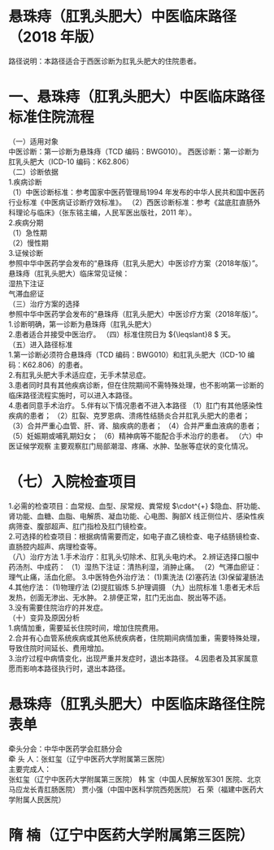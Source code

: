 # 悬珠痔（肛乳头肥大）中医临床路径 （2018 年版）  
路径说明：本路径适合于西医诊断为肛乳头肥大的住院患者。  
# 一、悬珠痔（肛乳头肥大）中医临床路径标准住院流程  
（一）适用对象  
中医诊断：第一诊断为悬珠痔（TCD 编码：BWG010）。 西医诊断：第一诊断为肛乳头肥大（ICD-10 编码：K62.806）  
（二）诊断依据  
1.疾病诊断  
（1）中医诊断标准：参考国家中医药管理局1994 年发布的中华人民共和国中医药行业标准《中医病证诊断疗效标准》。 （2）西医诊断标准：参考《盆底肛直肠外科理论与临床》（张东铭主编，人民军医出版社，2011 年）。  
2.疾病分期  
（1）急性期  
（2）慢性期  
3.证候诊断  
参照中华中医药学会发布的“悬珠痔（肛乳头肥大）中医诊疗方案（2018年版）”。  
悬珠痔（肛乳头肥大）临床常见证候：  
湿热下注证  
气滞血瘀证  
（三）治疗方案的选择  
参照中华中医药学会发布的“悬珠痔（肛乳头肥大）中医诊疗方案（2018年版）”。  
1.诊断明确，第一诊断为悬珠痔（肛乳头肥大）  
2.患者适合并接受中医治疗。 （四）标准住院日为 ${\leqslant}8 $ 天。  
（五）进入路径标准  
1.第一诊断必须符合悬珠痔（TCD 编码：BWG010）和肛乳头肥大（ICD-10 编码：K62.806）的患者。  
2.有肛乳头肥大手术适应症，无手术禁忌症。  
3.患者同时具有其他疾病诊断，但在住院期间不需特殊处理，也不影响第一诊断的临床路径流程实施时，可以进入本路径。  
4.患者同意手术治疗。 5.伴有以下情况患者不进入本路径 （1）肛门有其他感染性疾病的患者； （2）肛裂、克罗恩病、溃疡性结肠炎合并肛乳头肥大的患者； （3）合并严重心血管、肝、肾、脑疾病的患者； （4）合并严重血液病的患者； （5）妊娠期或哺乳期妇女； （6）精神病等不能配合手术治疗的患者。 （六）中医证候学观察 主要观察肛门局部潮湿、疼痛、水肿、坠胀等症状的变化情况。  
#    （七）入院检查项目  
1.必需的检查项目：血常规、血型、尿常规、粪常规 $\cdot^{+} $隐血、肝功能、肾功能、血糖、血脂、电解质、凝血功能、心电图、胸部X 线正侧位片、感染性疾病筛查、腹部超声、肛门指检及肛门镜检查。  
2.可选择的检查项目：根据病情需要而定，如电子直乙镜检查、电子结肠镜检查、直肠腔内超声、病理检查等。  
（八）治疗方法 1.手术治疗：肛乳头切除术、肛乳头电灼术。 2.辨证选择口服中药汤剂、中成药： （1）湿热下注证：清热利湿，消肿止痛。  （2）气滞血瘀证：理气止痛，活血化瘀。  3.中医特色外治疗法： (1)熏洗法     (2)塞药法     (3)保留灌肠法 4.其他疗法： (1)物理疗法 (2)提肛锻炼  5.护理调摄 （九）出院标准 1.患者无术后发热，创面无渗出、无水肿。 2.排便正常，肛门无出血、脱出等不适。  
3.没有需要住院治疗的并发症。  
（十）变异及原因分析  
1.病情加重，需要延长住院时间，增加住院费用。  
2.合并有心血管系统疾病或其他系统疾病者，住院期间病情加重，需要特殊处理，导致住院时间延长、费用增加。  
3.治疗过程中病情变化，出现严重并发症时，退出本路径。 4.因患者及其家属意愿而影响本路径执行时，退出本路径。  
# 悬珠痔（肛乳头肥大）中医临床路径住院表单  

牵头分会：中华中医药学会肛肠分会  
牵 头 人：张虹玺（辽宁中医药大学附属第三医院）  
主要完成人：  
张虹玺（辽宁中医药大学附属第三医院） 韩  宝（中国人民解放军301 医院、北京马应龙长青肛肠医院）              贾小强（中国中医科学院西苑医院） 石  荣（福建中医药大学附属人民医院）  
# 隋  楠（辽宁中医药大学附属第三医院）  